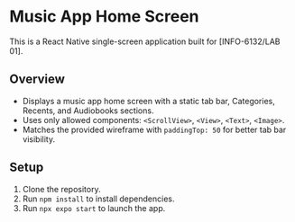 # Music App Home Screen

This is a React Native single-screen application built for [INFO-6132/LAB 01].

## Overview

- Displays a music app home screen with a static tab bar, Categories, Recents, and Audiobooks sections.
- Uses only allowed components: `<ScrollView>`, `<View>`, `<Text>`, `<Image>`.
- Matches the provided wireframe with `paddingTop: 50` for better tab bar visibility.

## Setup

1. Clone the repository.
2. Run `npm install` to install dependencies.
3. Run `npx expo start` to launch the app.
